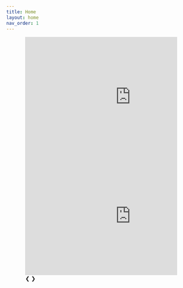 ```yaml
---
title: Home
layout: home
nav_order: 1
---
```



<!DOCTYPE html>
<html lang="en">
<head>
<meta charset="UTF-8">
<meta name="viewport" content="width=device-width, initial-scale=1.0">
<title>YouTube Video Carousel</title>
<style>
  .carousel-container {
    width: 80%;
    margin: 0 auto;
    overflow: hidden;
    position: relative;
  }

  .carousel-content {
    display: flex;
    transition: transform 0.5s ease;
  }

  .video-container {
    flex: 0 0 100%;
    max-width: 100%;
  }

  .video-container iframe {
    width: 100%;
    height: auto;
  }

  .prev, .next {
    cursor: pointer;
    position: absolute;
    top: 50%;
    transform: translateY(-50%);
    padding: 10px;
    background-color: rgba(0, 0, 0, 0.5);
    color: white;
    font-weight: bold;
    z-index: 1;
  }

  .prev {
    left: 0;
  }

  .next {
    right: 0;
  }
</style>
</head>
<body>

<div class="carousel-container">
  <div class="carousel-content">
    <div class="video-container">
      <iframe width="560" height="315" src="https://www.youtube.com/embed/VIDEO_ID_1" frameborder="0" allowfullscreen></iframe>
    </div>
    <div class="video-container">
      <iframe width="560" height="315" src="https://www.youtube.com/embed/VIDEO_ID_2" frameborder="0" allowfullscreen></iframe>
    </div>
    <!-- Add more video containers as needed -->
  </div>
  <a class="prev" onclick="moveCarousel(-1)">&#10094;</a>
  <a class="next" onclick="moveCarousel(1)">&#10095;</a>
</div>

<script>
  var slideIndex = 1;
  showVideo(slideIndex);

  function moveCarousel(n) {
    showVideo(slideIndex += n);
  }

  function showVideo(n) {
    var i;
    var videos = document.getElementsByClassName("video-container");
    if (n > videos.length) {slideIndex = 1}
    if (n < 1) {slideIndex = videos.length}
    for (i = 0; i < videos.length; i++) {
        videos[i].style.display = "none";
    }
    videos[slideIndex-1].style.display = "block";
  }
</script>

</body>
</html>
